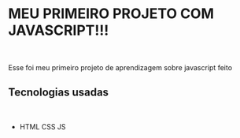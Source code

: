 <h1>MEU PRIMEIRO PROJETO COM JAVASCRIPT!!!</h1>
<br>
<p>Esse foi meu primeiro projeto de aprendizagem sobre javascript feito</p>
<h2>Tecnologias usadas</h2>
<br>
<ul>
<li>
HTML
CSS
JS
</li>
</ul>
<img scr="./img-readme-conversor-de-moedas.png">